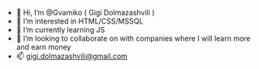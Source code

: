- 👋 Hi, I’m @Gvamiko ( Gigi Dolmazashvili )
- 👀 I’m interested in HTML/CSS/MSSQL
- 🌱 I’m currently learning JS
- 💞️ I’m looking to collaborate on with companies where I will learn more and earn money
- 📫 gigi.dolmazashvili@gmail.com

<!---
Gvamiko/Gvamiko is a ✨ special ✨ repository because its `README.md` (this file) appears on your GitHub profile.
You can click the Preview link to take a look at your changes.
--->
